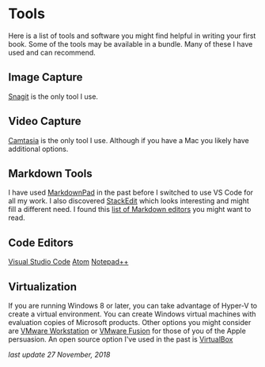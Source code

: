 # Tools

Here is a list of tools and software you might find helpful in writing your first book. Some of the tools may be available in a bundle. Many of these I have used and can recommend.

## Image Capture

[Snagit](https://www.techsmith.com/screen-capture.html) is the only tool I use.

## Video Capture

[Camtasia](https://www.techsmith.com/video-editor.html) is the only tool I use. Although if you have a Mac you likely have additional options.

## Markdown Tools

I have used [MarkdownPad](http://www.markdownpad.com/) in the past before I switched to use VS Code for all my work. I also discovered [StackEdit](https://stackedit.io/) which looks interesting and might fill a different need. I found this [list of Markdown editors](https://speckyboy.com/markdown-tools-editors/) you might want to read.

## Code Editors

[Visual Studio Code](https://code.visualstudio.com/)
[Atom](https://atom.io/)
[Notepad++](https://notepad-plus-plus.org/)

## Virtualization

If you are running Windows 8 or later, you can take advantage of Hyper-V to create a virtual environment. You can create Windows virtual machines with evaluation copies of Microsoft products. Other options you might consider are [VMware Workstation](https://www.vmware.com/products/workstation-pro.html) or [VMware Fusion](https://www.vmware.com/products/fusion.html) for those of you of the Apple persuasion. An open source option I've used in the past is [VirtualBox](https://www.virtualbox.org/)

_last update 27 November, 2018_